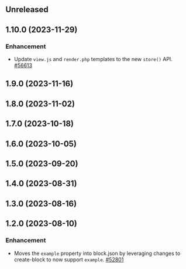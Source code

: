 <!-- Learn how to maintain this file at https://github.com/WordPress/gutenberg/tree/HEAD/packages#maintaining-changelogs. -->

## Unreleased

## 1.10.0 (2023-11-29)

### Enhancement

-   Update `view.js` and `render.php` templates to the new `store()` API. [#56613](https://github.com/WordPress/gutenberg/pull/56613)

## 1.9.0 (2023-11-16)

## 1.8.0 (2023-11-02)

## 1.7.0 (2023-10-18)

## 1.6.0 (2023-10-05)

## 1.5.0 (2023-09-20)

## 1.4.0 (2023-08-31)

## 1.3.0 (2023-08-16)

## 1.2.0 (2023-08-10)

### Enhancement

-   Moves the `example` property into block.json by leveraging changes to create-block to now support `example`. [#52801](https://github.com/WordPress/gutenberg/pull/52801)
